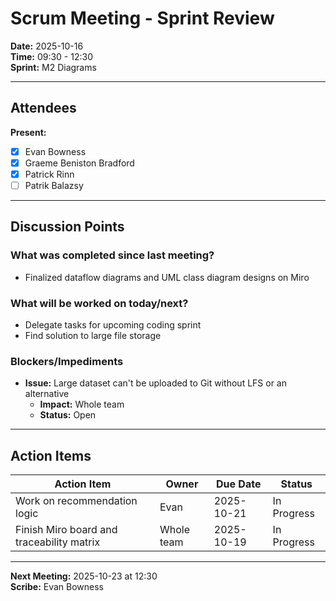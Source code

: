 # Scrum Meeting - Sprint Review

**Date:** 2025-10-16  
**Time:** 09:30 - 12:30  
**Sprint:** M2 Diagrams

---

## Attendees

**Present:**
- [x] Evan Bowness
- [x] Graeme Beniston Bradford
- [x] Patrick Rinn
- [ ] Patrik Balazsy

---

## Discussion Points

### What was completed since last meeting?
- Finalized dataflow diagrams and UML class diagram designs on Miro

### What will be worked on today/next?
- Delegate tasks for upcoming coding sprint
- Find solution to large file storage

### Blockers/Impediments
- **Issue:** Large dataset can't be uploaded to Git without LFS or an alternative
  - **Impact:** Whole team
  - **Status:** Open

---

## Action Items

| Action Item | Owner | Due Date | Status |
|-------------|-------|----------|--------|
| Work on recommendation logic | Evan | 2025-10-21 | In Progress |
| Finish Miro board and traceability matrix | Whole team | 2025-10-19 | In Progress |

---

**Next Meeting:** 2025-10-23 at 12:30  
**Scribe:** Evan Bowness
